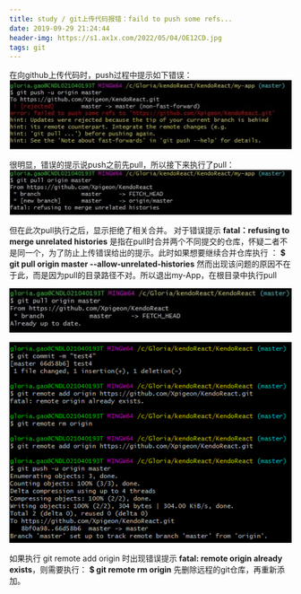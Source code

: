 ```yaml
---
title: study / git上传代码报错：faild to push some refs...
date: 2019-09-29 21:24:44
header-img: https://s1.ax1x.com/2022/05/04/OE12CD.jpg
tags: git
---
```


在向github上传代码时，push过程中提示如下错误：
![](190929-1/01.jpg)

很明显，错误的提示说push之前先pull，所以接下来执行了pull：
![](190929-1/02.jpg)

但在此次pull执行之后，显示拒绝了相关合并。
对于错误提示 **fatal：refusing to merge unrelated histories** 是指在pull时合并两个不同提交的仓库，怀疑二者不是同一个，为了防止上传错误给出的提示。此时如果想要继续合并仓库执行 ：
**$ git pull origin master --allow-unrelated-histories**
然而出现该问题的原因不在于此，而是因为pull的目录路径不对。所以退出my-App，在根目录中执行pull

![](190929-1/03.jpg)

![](190929-1/04.jpg)

如果执行 git remote add origin 时出现错误提示 **fatal: remote origin already exists**，则需要执行：
 **$ git remote rm origin**
先删除远程的git仓库，再重新添加。